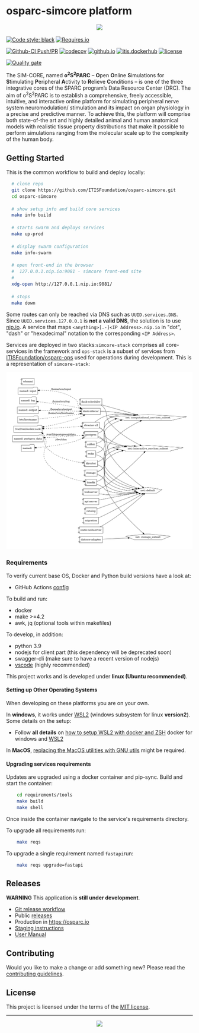 # osparc-simcore platform

<p align="center">
<img src="https://user-images.githubusercontent.com/32800795/61083844-ff48fb00-a42c-11e9-8e63-fa2d709c8baf.png" width="500">
</p>


<!-- NOTE: when branched replace `master` in urls -->
[![Code style: black]](https://github.com/psf/black)
[![Requires.io]](https://requires.io/github/ITISFoundation/osparc-simcore/requirements/?branch=master "State of third party python dependencies")
<!-- [![travis-ci]](https://travis-ci.org/ITISFoundation/osparc-simcore "State of CI: build, test and pushing images")  Commented until #2029 is resolved-->
[![Github-CI Push/PR]](https://github.com/ITISFoundation/osparc-simcore/actions?query=workflow%3A%22Github-CI+Push%2FPR%22+branch%3Amaster)
[![codecov](https://codecov.io/gh/ITISFoundation/osparc-simcore/branch/master/graph/badge.svg?token=h1rOE8q7ic)](https://codecov.io/gh/ITISFoundation/osparc-simcore)
[![github.io]](https://itisfoundation.github.io/)
[![itis.dockerhub]](https://hub.docker.com/u/itisfoundation)
[![license]](./LICENSE)


<!-- ADD HERE ALL BADGE URLS. Use https://shields.io/ -->
[Code style: black]:https://img.shields.io/badge/code%20style-black-000000.svg
[Requires.io]:https://img.shields.io/requires/github/ITISFoundation/osparc-simcore.svg?branch=master
[travis-ci]:https://travis-ci.org/ITISFoundation/osparc-simcore.svg?branch=master
[github.io]:https://img.shields.io/website-up-down-green-red/https/itisfoundation.github.io.svg?label=documentation
[itis.dockerhub]:https://img.shields.io/website/https/hub.docker.com/u/itisfoundation.svg?down_color=red&label=dockerhub%20repos&up_color=green
[license]:https://img.shields.io/github/license/ITISFoundation/osparc-simcore
[Github-CI Push/PR]:https://github.com/ITISFoundation/osparc-simcore/workflows/Github-CI%20Push/PR/badge.svg
[![Quality gate](https://sonarcloud.io/api/project_badges/quality_gate?project=ITISFoundation_osparc-simcore)](https://sonarcloud.io/summary/new_code?id=ITISFoundation_osparc-simcore)
<!------------------------------------------------------>


The SIM-CORE, named **o<sup>2</sup>S<sup>2</sup>PARC** – **O**pen **O**nline **S**imulations for **S**timulating **P**eripheral **A**ctivity to **R**elieve **C**onditions – is one of the three integrative cores of the SPARC program’s Data Resource Center (DRC).
The aim of o<sup>2</sup>S<sup>2</sup>PARC is to establish a comprehensive, freely accessible, intuitive, and interactive online platform for simulating peripheral nerve system neuromodulation/ stimulation and its impact on organ physiology in a precise and predictive manner.
To achieve this, the platform will comprise both state-of-the art and highly detailed animal and human anatomical models with realistic tissue property distributions that make it possible to perform simulations ranging from the molecular scale up to the complexity of the human body.

## Getting Started

This is the common workflow to build and deploy locally:

```bash
  # clone repo
  git clone https://github.com/ITISFoundation/osparc-simcore.git
  cd osparc-simcore

  # show setup info and build core services
  make info build

  # starts swarm and deploys services
  make up-prod

  # display swarm configuration
  make info-swarm

  # open front-end in the browser
  #  127.0.0.1.nip.io:9081 - simcore front-end site
  #
  xdg-open http://127.0.0.1.nip.io:9081/

  # stops
  make down
```

Some routes can only be reached via DNS such as `UUID.services.DNS`. Since `UUID.services.127.0.0.1` is **not a valid DNS**, the solution is to use [nip.io](https://nip.io/). A service that maps ``<anything>[.-]<IP Address>.nip.io`` in "dot", "dash" or "hexadecimal" notation to the corresponding ``<IP Address>``.

Services are deployed in two stacks:``simcore-stack`` comprises all core-services in the framework and ``ops-stack`` is a subset of services from [ITISFoundation/osparc-ops](https://github.com/ITISFoundation/osparc-ops) used
for operations during development. This is a representation of ``simcore-stack``:

![](docs/img/.stack-simcore-version.yml.png)

### Requirements

To verify current base OS, Docker and Python build versions have a look at:

- GitHub Actions [config](.github/workflows/ci-testing-deploy.yml)

To build and run:

- docker
- make >=4.2
- awk, jq (optional tools within makefiles)

To develop, in addition:

- python 3.9
- nodejs for client part (this dependency will be deprecated soon)
- swagger-cli (make sure to have a recent version of nodejs)
- [vscode] (highly recommended)

This project works and is developed under **linux (Ubuntu recommended)**.

#### Setting up Other Operating Systems

When developing on these platforms you are on your own.

In **windows**, it works under [WSL2] (windows subsystem for linux **version2**). Some details on the setup:

- Follow **all details** on [how to setup WSL2 with docker and ZSH](https://nickymeuleman.netlify.app/blog/linux-on-windows-wsl2-zsh-docker) docker for windows and [WSL2]

In **MacOS**, [replacing the MacOS utilities with GNU utils](https://apple.stackexchange.com/a/69332) might be required.

#### Upgrading services requirements

Updates are upgraded using a docker container and pip-sync.
Build and start the container:

```bash
    cd requirements/tools
    make build
    make shell
```

Once inside the container navigate to the service's requirements directory.

To upgrade all requirements run:

```bash
    make reqs
```

To upgrade a single requirement named `fastapi`run:

```bash
    make reqs upgrade=fastapi
```

## Releases

**WARNING** This application is **still under development**.

- [Git release workflow](docs/releasing-workflow-instructions.md)
- Public [releases](https://github.com/ITISFoundation/osparc-simcore/releases)
- Production in https://osparc.io
- [Staging instructions](docs/releasing-workflow-instructions.md#staging-example)
- [User Manual](https://itisfoundation.github.io/osparc-manual/)

## Contributing

Would you like to make a change or add something new? Please read the [contributing guidelines](CONTRIBUTING.md).

## License

This project is licensed under the terms of the [MIT license](LICENSE).

---

<p align="center">
<img src="https://forthebadge.com/images/badges/built-with-love.svg" width="150">
</p>

<!-- ADD REFERENCES BELOW AND KEEP THEM IN ALPHABETICAL ORDER -->
[chocolatey]:https://chocolatey.org/
[vscode]:https://code.visualstudio.com/
[WSL2]:https://docs.microsoft.com/en-us/windows/wsl
